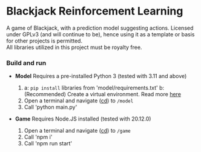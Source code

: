 # Blackjack Reinforcement Learning
A game of Blackjack, with a prediction model suggesting actions.
Licensed under GPLv3 (and will continue to be), hence using it as a template or basis for other projects is permitted. </br>
All libraries utilized in this project must be royalty free.

### **Build and run**
- **Model**
    Requires a pre-installed Python 3 (tested with 3.11 and above)
    1.  a: `pip install` libraries from 'model/requirements.txt'
        b: (Recommended) Create a virtual environment. Read more [here](https://docs.python.org/3/library/venv.html)
    2.  Open a terminal and navigate (<u>cd</u>) to `/model`
    3.  Call 'python main.py'

- **Game**
    Requires Node.JS installed (tested with 20.12.0)
    1. Open a terminal and navigate (<u>cd</u>) to `/game`
    2. Call 'npm i'
    3. Call 'npm run start'